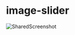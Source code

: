 # image-slider
![SharedScreenshot](https://user-images.githubusercontent.com/108953043/178100608-465d1b33-391a-438e-84ad-8fece9a458eb.jpg)

